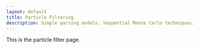 ```yaml
---
layout: default
title: Particle Filtering
description: Simple parsing models. Sequential Monte Carlo techniques.
---
```


This is the particle filter page.
